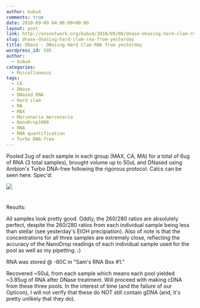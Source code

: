 ```yaml
---
author: kubu4
comments: true
date: 2010-09-09 04:06:09+00:00
layout: post
link: http://onsnetwork.org/kubu4/2010/09/08/dnase-dnasing-hard-clam-rna-from-yesterday/
slug: dnase-dnasing-hard-clam-rna-from-yesterday
title: DNase - DNasing Hard Clam RNA from yesterday
wordpress_id: 595
author:
  - kubu4
categories:
  - Miscellaneous
tags:
  - CA
  - DNase
  - DNased RNA
  - Hard clam
  - MA
  - MAX
  - Mercenaria mercenaria
  - NanoDrop1000
  - RNA
  - RNA quantification
  - Turbo DNA-free
---
```


Pooled 2ug of each sample in each group (MAX, CA, MA) for a total of 6ug of RNA (3 total samples), brought volume up to 50uL and DNased using Ambion's Turbo DNA-free following the rigorous protocol. Calcs can be seen here. Spec'd:

![](http://eagle.fish.washington.edu/Arabidopsis/RNA%20Spec%20Readings/20100908%20DNased%20RNA.JPG)



# 



Results:

All samples look pretty good. Oddly, the 260/280 ratios are absolutely perfect, despite the 260/280 ratios from each individual sample being less than stellar (see yesterday's EtOH precipiation). Also of note is that the concentrations for all three samples are extremely close, reflecting the accuracy of the NanoDrop readings of each individual sample used for the pool as well as my pipetting. :)

RNA was stored @ -80C in "Sam's RNA Box #1."

Recovered ~50uL from each sample which means each pool yielded ~3.85ug of RNA after DNase treatment. Will proceed with making cDNA from these three pools. In the interest of time (and the failure of our Opticon), I will not verify that these do NOT still contain gDNA (and, it's pretty unlikely that they do).
